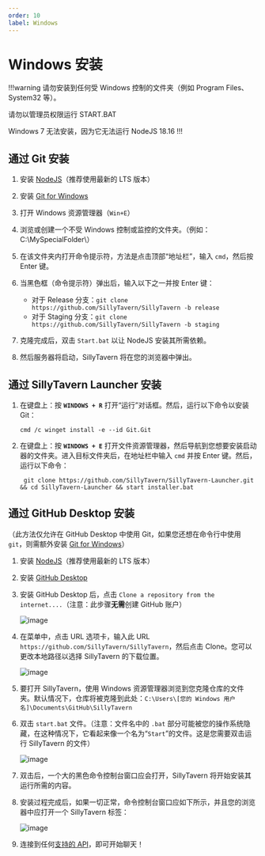 ```yaml
---
order: 10
label: Windows
---
```

# Windows 安装

!!!warning
请勿安装到任何受 Windows 控制的文件夹（例如 Program Files、System32 等）。

请勿以管理员权限运行 START.BAT

Windows 7 无法安装，因为它无法运行 NodeJS 18.16
!!!

## 通过 Git 安装

1. 安装 [NodeJS](https://nodejs.org/en)（推荐使用最新的 LTS 版本）
2. 安装 [Git for Windows](https://gitforwindows.org/)
3. 打开 Windows 资源管理器（`Win+E`）
4. 浏览或创建一个不受 Windows 控制或监控的文件夹。（例如：C:\MySpecialFolder\）
5. 在该文件夹内打开命令提示符，方法是点击顶部“地址栏”，输入 `cmd`，然后按 Enter 键。
6. 当黑色框（命令提示符）弹出后，输入以下之一并按 Enter 键：

   - 对于 Release 分支：`git clone https://github.com/SillyTavern/SillyTavern -b release`
   - 对于 Staging 分支：`git clone https://github.com/SillyTavern/SillyTavern -b staging`

7. 克隆完成后，双击 `Start.bat` 以让 NodeJS 安装其所需依赖。
8. 然后服务器将启动，SillyTavern 将在您的浏览器中弹出。

## 通过 SillyTavern Launcher 安装

1. 在键盘上：按 **`WINDOWS + R`** 打开“运行”对话框。然后，运行以下命令以安装 Git：
    ```shell
    cmd /c winget install -e --id Git.Git
    ```
2. 在键盘上：按 **`WINDOWS + E`** 打开文件资源管理器，然后导航到您想要安装启动器的文件夹。进入目标文件夹后，在地址栏中输入 `cmd` 并按 Enter 键。然后，运行以下命令：
   ```shell
    git clone https://github.com/SillyTavern/SillyTavern-Launcher.git && cd SillyTavern-Launcher && start installer.bat
    ```

## 通过 GitHub Desktop 安装
（此方法仅允许在 GitHub Desktop 中使用 Git，如果您还想在命令行中使用 `git`，则需额外安装 [Git for Windows](https://gitforwindows.org/)）

1. 安装 [NodeJS](https://nodejs.org/en)（推荐使用最新的 LTS 版本）
2. 安装 [GitHub Desktop](https://central.github.com/deployments/desktop/desktop/latest/win32)
3. 安装 GitHub Desktop 后，点击 `Clone a repository from the internet....`（注意：此步骤**无需**创建 GitHub 账户）
  
    ![image](/static/windows-1.png)

4. 在菜单中，点击 URL 选项卡，输入此 URL `https://github.com/SillyTavern/SillyTavern`，然后点击 Clone。您可以更改本地路径以选择 SillyTavern 的下载位置。

    ![image](/static/windows-2.png)

5. 要打开 SillyTavern，使用 Windows 资源管理器浏览到您克隆仓库的文件夹。默认情况下，仓库将被克隆到此处：`C:\Users\[您的 Windows 用户名]\Documents\GitHub\SillyTavern`
  
6. 双击 `start.bat` 文件。（注意：文件名中的 `.bat` 部分可能被您的操作系统隐藏，在这种情况下，它看起来像一个名为“`Start`”的文件。这是您需要双击运行 SillyTavern 的文件）

    ![image](/static/windows-3.png)

7. 双击后，一个大的黑色命令控制台窗口应会打开，SillyTavern 将开始安装其运行所需的内容。
  
8. 安装过程完成后，如果一切正常，命令控制台窗口应如下所示，并且您的浏览器中应打开一个 SillyTavern 标签：

    ![image](/static/windows-4.png)

9. 连接到任何[支持的 API](/Usage/API_Connections/index.md)，即可开始聊天！